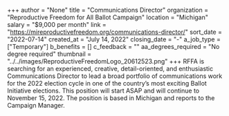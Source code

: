 +++
author = "None"
title = "Communications Director"
organization = "Reproductive Freedom for All Ballot Campaign"
location = "Michigan"
salary = "$9,000 per month"
link = "https://mireproductivefreedom.org/communications-director/"
sort_date = "2022-07-14"
created_at = "July 14, 2022"
closing_date = "-"
a_job_type = ["Temporary"]
b_benefits = []
c_feedback = ""
aa_degrees_required = "No degree required"
thumbnail = "../../images/ReproductiveFreedomLogo_20612523.png"
+++
RFFA is searching for an experienced, creative, detail-oriented, and enthusiastic Communications Director to lead a broad portfolio of communications work for the 2022 election cycle in one of the country’s most exciting Ballot Initiative elections. This position will start ASAP and will continue to November 15, 2022. The position is based in Michigan and reports to the Campaign Manager.